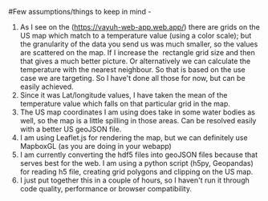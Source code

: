 #Few assumptions/things to keep in mind - 

1. As I see on the (https://vayuh-web-app.web.app/) there are grids on the US map which match to a temperature value (using a color scale); but the granularity of the data you send us was much smaller, so the values are scattered on the map. If I increase the  rectangle grid size and then that gives a much better picture. Or alternatively we can calculate the temperature with the nearest neighbour. So that is based on the use case we are targeting. So I have't done all those for now, but can be easily achieved. 
2. Since it was Lat/longitude values, I have taken the mean of the temperature value which falls on that particular grid in the map.
3. The US map coordinates I am using does take in some water bodies as well, so the map is a little spilling in those areas. Can be resolved easily with a better US geoJSON file.
4. I am using Leaflet.js for rendering the map, but we can definitely use MapboxGL (as you are doing in your webapp)
5. I am currently converting the hdf5 files into geoJSON files because that serves best for the web. I am using a python script (h5py, Geopandas) for reading h5 file, creating grid polygons and clipping on the US map.
6. I just put together this in a couple of hours, so I haven't run it through code quality, performance or browser compatibility. 